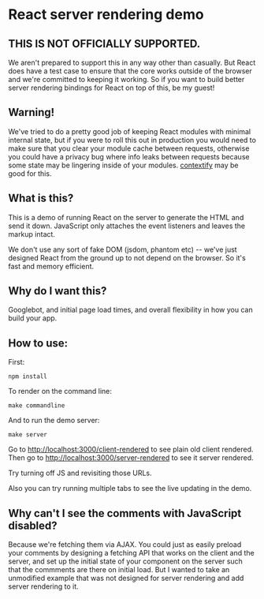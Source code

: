 # React server rendering demo

## THIS IS NOT OFFICIALLY SUPPORTED.

We aren't prepared to support this in any way other than casually. But React
does have a test case to ensure that the core works outside of the browser
and we're committed to keeping it working. So if you want to build better
server rendering bindings for React on top of this, be my guest!

## Warning!

We've tried to do a pretty good job of keeping React modules with minimal
internal state, but if you were to roll this out in production you would
need to make sure that you clear your module cache between requests,
otherwise you could have a privacy bug where info leaks between requests
because some state may be lingering inside of your modules.
[contextify](https://github.com/brianmcd/contextify) may be good for this.

## What is this?

This is a demo of running React on the server to generate the HTML and send
it down. JavaScript only attaches the event listeners and leaves the markup
intact.

We don't use any sort of fake DOM (jsdom, phantom etc) -- we've just designed
React from the ground up to not depend on the browser. So it's fast and
memory efficient.

## Why do I want this?

Googlebot, and initial page load times, and overall flexibility in how you
can build your app.

## How to use:

First:

`npm install`

To render on the command line:

`make commandline`

And to run the demo server:

`make server`

Go to [http://localhost:3000/client-rendered](http://localhost:3000/client-rendered) to see plain old client rendered.
Then go to [http://localhost:3000/server-rendered](http://localhost:3000/server-rendered) to see it server rendered.

Try turning off JS and revisiting those URLs.

Also you can try running multiple tabs to see the live updating in the demo.

## Why can't I see the comments with JavaScript disabled?

Because we're fetching them via AJAX. You could just as easily preload your comments
by designing a fetching API that works on the client and the server, and set up the
initial state of your component on the server such that the commments are there
on initial load. But I wanted to take an unmodified example that was not designed
for server rendering and add server rendering to it.
